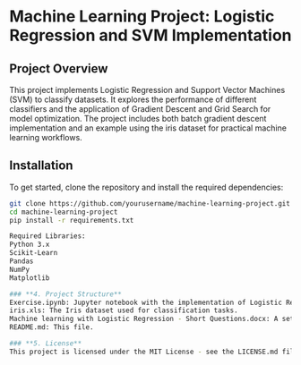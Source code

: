 # Machine Learning Project: Logistic Regression and SVM Implementation
## Project Overview
This project implements Logistic Regression and Support Vector Machines (SVM) to classify datasets. It explores the performance of different classifiers and the application of Gradient Descent and Grid Search for model optimization. The project includes both batch gradient descent implementation and an example using the iris dataset for practical machine learning workflows.
## Installation
To get started, clone the repository and install the required dependencies:

```bash
git clone https://github.com/yourusername/machine-learning-project.git
cd machine-learning-project
pip install -r requirements.txt

Required Libraries:
Python 3.x
Scikit-Learn
Pandas
NumPy
Matplotlib

### **4. Project Structure**
Exercise.ipynb: Jupyter notebook with the implementation of Logistic Regression and SVM models.
iris.xls: The Iris dataset used for classification tasks.
Machine learning with Logistic Regression - Short Questions.docx: A set of conceptual questions related to Logistic Regression and SVM.
README.md: This file.

### **5. License**
This project is licensed under the MIT License - see the LICENSE.md file for details.


